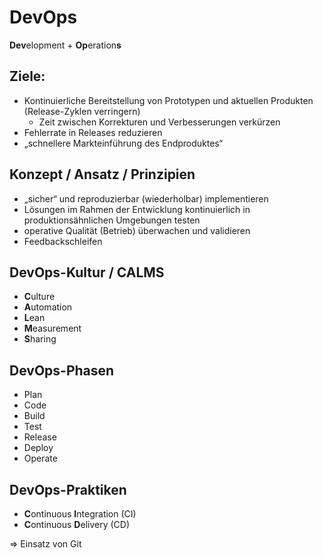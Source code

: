 # DevOps
**Dev**elopment + **Op**eration**s**

## Ziele:
* Kontinuierliche Bereitstellung von Prototypen und aktuellen Produkten<br/>
  (Release-Zyklen verringern)
  * Zeit zwischen Korrekturen und Verbesserungen verkürzen
* Fehlerrate in Releases reduzieren
* „schnellere Markteinführung des Endproduktes“

## Konzept / Ansatz / Prinzipien
* „sicher“ und reproduzierbar (wiederholbar) implementieren
* Lösungen im Rahmen der Entwicklung kontinuierlich in produktionsähnlichen Umgebungen testen
* operative Qualität (Betrieb) überwachen und validieren
* Feedbackschleifen

## DevOps-Kultur / CALMS

* **C**ulture
* **A**utomation
* **L**ean
* **M**easurement
* **S**haring

## DevOps-Phasen
* Plan
* Code
* Build
* Test
* Release
* Deploy
* Operate

## DevOps-Praktiken
* **C**ontinuous **I**ntegration (CI)
* **C**ontinuous **D**elivery (CD)

=> Einsatz von Git
